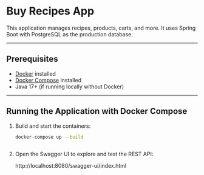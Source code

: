 # Buy Recipes App

This application manages recipes, products, carts, and more. 
It uses Spring Boot with PostgreSQL as the production database.

---

## Prerequisites

- [Docker](https://www.docker.com/get-started) installed
- [Docker Compose](https://docs.docker.com/compose/install/) installed
- Java 17+ (if running locally without Docker)

---

## Running the Application with Docker Compose

1. Build and start the containers:

   ```bash
   docker-compose up --build
  
2. Open the Swagger UI to explore and test the REST API:

   http://localhost:8080/swagger-ui/index.html


